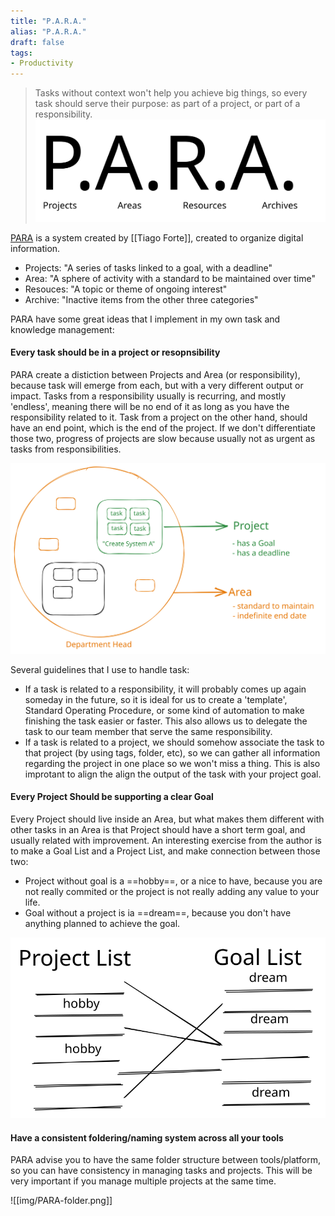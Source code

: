 ```yaml
---
title: "P.A.R.A."
alias: "P.A.R.A."
draft: false
tags:
- Productivity
---
```


> Tasks without context won't help you achieve big things, so every task should serve their purpose: as part of a project, or part of a responsibility.
![](img/PARA.svg)

[PARA](https://fortelabs.com/blog/para/) is a system created by [[Tiago Forte]], created to organize digital information. 
- Projects: "A series of tasks linked to a goal, with a deadline"
- Area: "A sphere of activity with a standard to be maintained over time"
- Resouces: "A topic or theme of ongoing interest"
- Archive: "Inactive items from the other three categories"


PARA have some great ideas that I implement in my own task and knowledge management:
#### Every task should be in a project or resopnsibility
PARA create a distiction between Projects and Area (or responsibility), because task will emerge from each, but with a very different output or impact. Tasks from a responsibility usually is recurring, and mostly 'endless', meaning there will be no end of it as long as you have the responsibility related to it. Task from a project on the other hand, should have an end point, which is the end of the project. If we don't differentiate those two, progress of projects are slow because usually not as urgent as tasks from responsibilities.

![](img/PARA-diagram.svg)

Several guidelines that I use to handle task:
- If a task is related to a responsibility, it will probably comes up again someday in the future, so it is ideal for us to create a 'template', Standard Operating Procedure, or some kind of automation to make finishing the task easier or faster. This also allows us to delegate the task to our team member that serve the same responsibility.
- If a task is related to a project, we should somehow associate the task to that project (by using tags, folder, etc), so we can gather all information regarding the project in one place so we won't miss a thing. This is also improtant to align the align the output of the task with your project goal.

#### Every Project Should be supporting a clear Goal
Every Project should live inside an Area, but what makes them different with other tasks in an Area is that Project should have a short term goal, and usually related with improvement. An interesting exercise from the author is to make a Goal List and a Project List, and make connection between those two:
- Project without goal is a ==hobby==, or a nice to have, because you are not really commited or the project is not really adding any value to your life.
- Goal without a project is ia ==dream==, because you don't have anything planned to achieve the goal.

![](img/PARA-project-goal.svg)

#### Have a consistent foldering/naming system across all your tools
PARA advise you to have the same folder structure between tools/platform, so you can have consistency in managing tasks and projects. This will be very important if you manage multiple projects at the same time.

![[img/PARA-folder.png]]

